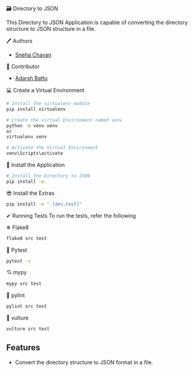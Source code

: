 🗃️ Directory to JSON

This Directory to JSON Application is capable of converting the directory structure to JSON structure in a file. 



🖊️ Authors

- [Sneha Chavan](https://github.com/Sneha-Chavan-95)



🥷 Contributor

- [Adarsh Battu](https://github.com/adarshbattu109)





💻 Create a Virtual Environment

  ```bash
  # Install the virtualenv module
  pip install virtualenv

  # Create the virtual Environment named venv
  python -m venv venv
  or
  virtualenv venv

  # Activate the Virtual Environment
  venv\Scripts\activate
  ```


🚀 Install the Application
  ```bash
  # Install the Directory to JSON
  pip install -e.
  ```

😎 Install the Extras

  ```bash
  pip install -e ".[dev,test]"
  ```
✔ Running Tests
To run the tests, refer the following

❄ Flake8

```bash
flake8 src test
```

🧪 Pytest
```bash
pytest -v
```

💘 mypy
```bash
mypy src test
```

🧹 pylint
```bash
pylint src test
```

🦅 vulture
```bash
vulture src test
```


## Features

- Convert the directory structure to JSON format in a file.
